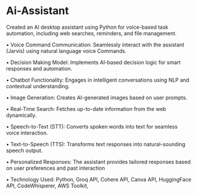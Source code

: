 # Ai-Assistant

Created an AI desktop assistant using Python for voice-based task automation, including web searches,
reminders, and file management.


• Voice Command Communication: Seamlessly interact with the assistant (Jarvis) using natural language voice Commands.

• Decision Making Model: Implements AI-based decision logic for smart responses and automation.

• Chatbot Functionality: Engages in intelligent conversations using NLP and contextual understanding.

• Image Generation: Creates AI-generated images based on user prompts.

• Real-Time Search: Fetches up-to-date information from the web dynamically.

• Speech-to-Text (STT): Converts spoken words into text for seamless voice interaction.

• Text-to-Speech (TTS): Transforms text responses into natural-sounding speech output.

• Personalized Responses: The assistant provides tailored responses based on user preferences and past interaction

• Technology Used: Python, Groq API, Cohere API, Canva API, HuggingFace API, CodeWhisperer, AWS Toolkit,
